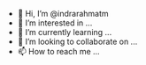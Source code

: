 - 👋 Hi, I’m @indrarahmatm
- 👀 I’m interested in ...
- 🌱 I’m currently learning ...
- 💞️ I’m looking to collaborate on ...
- 📫 How to reach me ...

<!---
indrarahmatm/indrarahmatm is a ✨ special ✨ repository because its `README.md` (this file) appears on your GitHub profile.
You can click the Preview link to take a look at your changes.
--->
